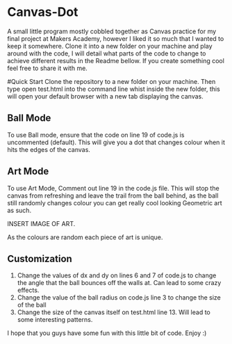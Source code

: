 # Canvas-Dot
A small little program mostly cobbled together as Canvas practice for my final project at Makers Academy, however I liked it so much that I wanted to keep it somewhere. Clone it into a new folder on your machine and play around with the code, I will detail what parts of the code to change to achieve different results in the Readme bellow. If you create something cool feel free to share it with me.

#Quick Start
Clone the repository to a new folder on your machine. Then type open test.html into the command line whist inside the new folder, this will open your default browser with a new tab displaying the canvas. 

## Ball Mode
To use Ball mode, ensure that the code on line 19 of code.js is uncommented (default). This will give you a dot that changes colour when it hits the edges of the canvas.

## Art Mode
To use Art Mode, Comment out line 19 in the code.js file. This will stop the canvas from refreshing and leave the trail from the ball behind, as the ball still randomly changes colour you can get really cool looking Geometric art as such.

INSERT IMAGE OF ART.

As the colours are random each piece of art is unique.

## Customization

1. Change the values of dx and dy on lines 6 and 7 of code.js to change the angle that the ball bounces off the walls at. Can lead to some crazy effects.
2. Change the value of the ball radius on code.js line 3 to change the size of the ball
3. Change the size of the canvas itself on test.html line 13. Will lead to some interesting patterns.

I hope that you guys have some fun with this little bit of code. Enjoy :)
